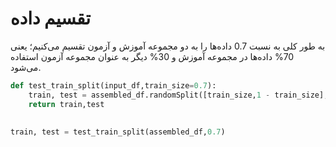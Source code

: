 # تقسیم داده
به طور کلی به نسبت 0.7 داده‌ها را به دو مجموعه آموزش و آزمون تقسیم می‌کنیم؛ یعنی 70% داده‌ها در مجموعه آموزش و 30% دیگر به عنوان مجموعه آزمون استفاده می‌شود.

```python
def test_train_split(input_df,train_size=0.7):
    train, test = assembled_df.randomSplit([train_size,1 - train_size], seed=42)
    return train,test
    
 
train, test = test_train_split(assembled_df,0.7)
```
